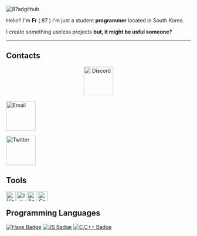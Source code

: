 ![87adgithub](https://user-images.githubusercontent.com/87123501/163676278-6a1247ff-6d8b-4e71-a848-e44057c8ef09.png)



Hello!! I'm **Fr** ( 87 ) I'm just a student **programmer** located in South Korea.

I create something useless projects **but, it might be usful someone?**

---

## Contacts
<p align="center">
<a href="https://discord.com/users/916597437228015656">
    <img src="https://user-images.githubusercontent.com/87123501/163697732-a205380c-9aa2-4346-b10f-85d8f02a1b28.png" alt="Discord" width="80" height="80"/>
  </a>
 </p>
<a href="https://discord.com/users/916597437228015656">
    <img src="https://user-images.githubusercontent.com/87123501/163697730-2af60620-0e02-41d0-bf0d-71e4ef08ad52.png" alt="Email" width="80" height="80"/>
  </a>
 </p>
<a href="mailto:87adisgod@gmail.com">
    <img src="https://user-images.githubusercontent.com/87123501/163697733-b667bb15-7c10-4bbb-a607-8ca0c6400b44.png" alt="Twitter" width="80" height="80"/>
  </a>
 </p>
</p>


## Tools
<img align="left" alt="Visual Studio Code" width="26px" src="https://i.imgur.com/LwSdAlE.png" />
<img align="left" alt="Intellj" width="26px" src="https://user-images.githubusercontent.com/87123501/163696274-601c1ef1-ab70-4752-a8fd-40bb0bf53875.png" />
<img align="left" alt="Android Studio" width="26px" src="https://user-images.githubusercontent.com/87123501/163696276-2ff655c4-fc88-48f3-b46e-f4677cf38dc3.png" />
<img align="left" alt="Godot Engine" width="26px" src="https://user-images.githubusercontent.com/87123501/163696452-34282476-90ea-4a96-81a5-b4e8e48c23c7.png" />
<br>

## Programming Languages
[![Haxe Badge](https://img.shields.io/badge/-haxe-EA8220?style=for-the-badge&labelColor=black&logo=haxe&logoColor=EA8220)](#) 
[![JS Badge](https://img.shields.io/badge/-Javascript-F0DB4F?style=for-the-badge&labelColor=black&logo=javascript&logoColor=F0DB4F)](#)
[![C,C++ Badge](https://img.shields.io/badge/-C,C++-035798?style=for-the-badge&labelColor=black&logo=c&logoColor=white)](#) 



